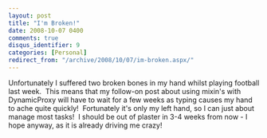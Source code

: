 ```yaml
---
layout: post
title: "I'm Broken!"
date: 2008-10-07 0400
comments: true
disqus_identifier: 9
categories: [Personal]
redirect_from: "/archive/2008/10/07/im-broken.aspx/"
---
```

Unfortunately I suffered two broken bones in my hand whilst playing
football last week.  This means that my follow-on post about using
mixin's with DynamicProxy will have to wait for a few weeks as typing
causes my hand to ache quite quickly!  Fortunately it's only my left
hand, so I can just about manage most tasks!  I should be out of plaster
in 3-4 weeks from now - I hope anyway, as it is already driving me
crazy!

